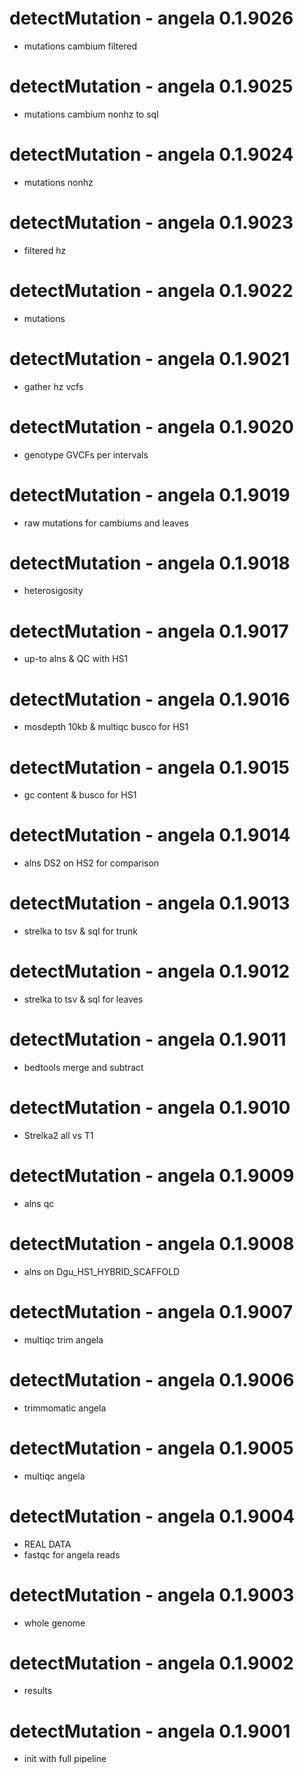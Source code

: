 # detectMutation - angela 0.1.9026
* mutations cambium filtered

# detectMutation - angela 0.1.9025
* mutations cambium nonhz to sql

# detectMutation - angela 0.1.9024
* mutations nonhz

# detectMutation - angela 0.1.9023
* filtered hz

# detectMutation - angela 0.1.9022
* mutations

# detectMutation - angela 0.1.9021
* gather hz vcfs

# detectMutation - angela 0.1.9020
* genotype GVCFs per intervals

# detectMutation - angela 0.1.9019
* raw mutations for cambiums and leaves

# detectMutation - angela 0.1.9018
* heterosigosity

# detectMutation - angela 0.1.9017
* up-to alns & QC with HS1

# detectMutation - angela 0.1.9016
* mosdepth 10kb & multiqc busco for HS1

# detectMutation - angela 0.1.9015
* gc content & busco for HS1

# detectMutation - angela 0.1.9014
* alns DS2 on HS2 for comparison

# detectMutation - angela 0.1.9013
* strelka to tsv & sql for trunk

# detectMutation - angela 0.1.9012
* strelka to tsv & sql for leaves

# detectMutation - angela 0.1.9011
* bedtools merge and subtract

# detectMutation - angela 0.1.9010
* Strelka2 all vs T1

# detectMutation - angela 0.1.9009
* alns qc

# detectMutation - angela 0.1.9008
* alns on Dgu_HS1_HYBRID_SCAFFOLD

# detectMutation - angela 0.1.9007
* multiqc trim angela

# detectMutation - angela 0.1.9006
* trimmomatic angela

# detectMutation - angela 0.1.9005
* multiqc angela

# detectMutation - angela 0.1.9004
* REAL DATA
* fastqc for angela reads

# detectMutation - angela 0.1.9003
* whole genome

# detectMutation - angela 0.1.9002
* results

# detectMutation - angela 0.1.9001
* init with full pipeline
